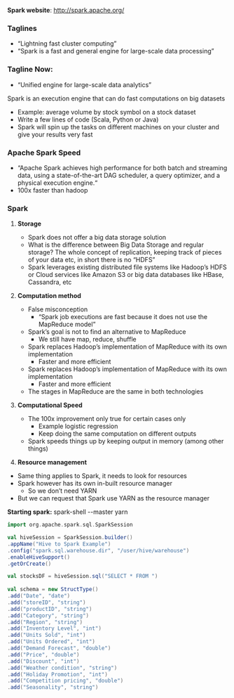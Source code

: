 **Spark website**: http://spark.apache.org/
### Taglines
- “Lightning fast cluster computing”
- “Spark is a fast and general engine for large-scale data processing”
### Tagline Now:
- “Unified engine for large-scale data analytics”

Spark is an execution engine that can do fast computations on big datasets
- Example: average volume by stock symbol on a stock dataset
- Write a few lines of code (Scala, Python or Java)
- Spark will spin up the tasks on different machines on your cluster and give your results very fast
### Apache Spark Speed
- “Apache Spark achieves high performance for both batch and streaming data, using a state-of-the-art DAG scheduler, a query optimizer, and a physical execution engine.“
- 100x faster than hadoop
### Spark
1) **Storage**
	- Spark does not offer a big data storage solution
	- What is the difference between Big Data Storage and regular storage? The whole concept of replication, keeping track of pieces of your data etc, in short there is no “HDFS”
	- Spark leverages existing distributed file systems like Hadoop’s HDFS or Cloud services like Amazon S3 or big data databases like HBase, Cassandra, etc
2) **Computation method**
	 - False misconception 
		- “Spark job executions are fast because it does not use the MapReduce model”
	- Spark’s goal is not to find an alternative to MapReduce
		- We still have map, reduce, shuffle
	- Spark replaces Hadoop’s implementation of MapReduce with its own implementation
		- Faster and more efficient
	- Spark replaces Hadoop’s implementation of MapReduce with its own implementation
		- Faster and more efficient
	- The stages in MapReduce are the same in both technologies
3) **Computational Speed**
	- The 100x improvement only true for certain cases only
		- Example logistic regression
		- Keep doing the same computation on different outputs
	- Spark speeds things up by keeping output in memory (among other things)

4) **Resource management**
- Same thing applies to Spark, it needs to look for resources
- Spark however has its own in-built resource manager
	- So we don’t need YARN
- But we can request that Spark use YARN as the resource manager

**Starting spark:** spark-shell --master yarn

```scala
import org.apache.spark.sql.SparkSession

val hiveSession = SparkSession.builder()
.appName("Hive to Spark Example")
.config("spark.sql.warehouse.dir", "/user/hive/warehouse")
.enableHiveSupport()
.getOrCreate()

val stocksDF = hiveSession.sql("SELECT * FROM ")
  
val schema = new StructType()  
.add("Date", "date")  
.add("storeID", "string")  
.add("productID", "string")  
.add("Category", "string")  
.add("Region", "string")  
.add("Inventory Level", "int")  
.add("Units Sold", "int")  
.add("Units Ordered", "int")  
.add("Demand Forecast", "double")  
.add("Price", "double")  
.add("Discount", "int")  
.add("Weather condition", "string")  
.add("Holiday Promotion", "int")  
.add("Competition pricing", "double")  
.add("Seasonality", "string")
```